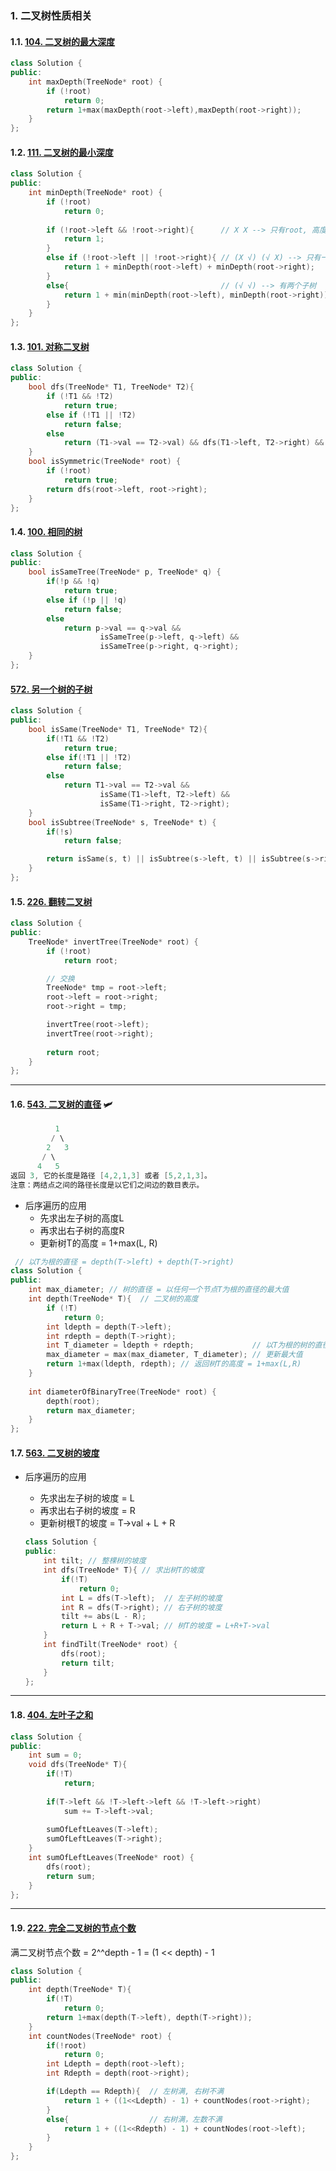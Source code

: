 ### 1. 二叉树性质相关

#### 1.1. [104. 二叉树的最大深度](https://leetcode-cn.com/problems/maximum-depth-of-binary-tree/)

```c++
class Solution {
public:
    int maxDepth(TreeNode* root) {
        if (!root)
            return 0;
        return 1+max(maxDepth(root->left),maxDepth(root->right));
    }
};
```

#### 1.2. [111. 二叉树的最小深度](https://leetcode-cn.com/problems/minimum-depth-of-binary-tree/)

```c++
class Solution {
public:
    int minDepth(TreeNode* root) {
        if (!root)
            return 0;
        
        if (!root->left && !root->right){      // X X --> 只有root, 高度是1
            return 1;
        }
        else if (!root->left || !root->right){ // (X √) (√ X) --> 只有一个子树
            return 1 + minDepth(root->left) + minDepth(root->right);
        }
        else{                                  // (√ √) --> 有两个子树
            return 1 + min(minDepth(root->left), minDepth(root->right));
        }
    }
};
```

#### 1.3. [101. 对称二叉树](https://leetcode-cn.com/problems/symmetric-tree/)

```c++
class Solution {
public:
    bool dfs(TreeNode* T1, TreeNode* T2){
        if (!T1 && !T2)
            return true;
        else if (!T1 || !T2)
            return false;
        else
            return (T1->val == T2->val) && dfs(T1->left, T2->right) && dfs(T1->right, T2->left);
    }
    bool isSymmetric(TreeNode* root) {
        if (!root)
            return true;
        return dfs(root->left, root->right);
    }
};
```

#### 1.4. [100. 相同的树](https://leetcode-cn.com/problems/same-tree/)

```c++
class Solution {
public:
    bool isSameTree(TreeNode* p, TreeNode* q) {
        if(!p && !q)
            return true;
        else if (!p || !q)
            return false;
        else 
            return p->val == q->val && 
            		isSameTree(p->left, q->left) && 
            		isSameTree(p->right, q->right);
    }
};
```

#### [572. 另一个树的子树](https://leetcode-cn.com/problems/subtree-of-another-tree/)

```c++
class Solution {
public:
    bool isSame(TreeNode* T1, TreeNode* T2){
        if(!T1 && !T2)
            return true;
        else if(!T1 || !T2)
            return false;
        else
            return T1->val == T2->val && 
                    isSame(T1->left, T2->left) &&
                    isSame(T1->right, T2->right);
    }
    bool isSubtree(TreeNode* s, TreeNode* t) {
        if(!s)
            return false;

        return isSame(s, t) || isSubtree(s->left, t) || isSubtree(s->right, t);
    }
};
```



#### 1.5. [226. 翻转二叉树](https://leetcode-cn.com/problems/invert-binary-tree/)  

```c++
class Solution {
public:
    TreeNode* invertTree(TreeNode* root) {
        if (!root)
            return root;

        // 交换
        TreeNode* tmp = root->left;
        root->left = root->right;
        root->right = tmp;

        invertTree(root->left);
        invertTree(root->right);
        
        return root;
    }
};
```

---



#### 1.6. [543. 二叉树的直径](https://leetcode-cn.com/problems/diameter-of-binary-tree/) :small_airplane:

```c++
          1
         / \
        2   3
       / \     
      4   5    
返回 3, 它的长度是路径 [4,2,1,3] 或者 [5,2,1,3]。
注意：两结点之间的路径长度是以它们之间边的数目表示。
```

- 后序遍历的应用
  - 先求出左子树的高度L
  - 再求出右子树的高度R
  - 更新树T的高度 = 1+max(L, R)

```c++
 // 以T为根的直径 = depth(T->left) + depth(T->right)
class Solution {
public:
    int max_diameter; // 树的直径 = 以任何一个节点T为根的直径的最大值
    int depth(TreeNode* T){  // 二叉树的高度
        if (!T)
            return 0;
        int ldepth = depth(T->left);
        int rdepth = depth(T->right);
        int T_diameter = ldepth + rdepth;             // 以T为根的树的直径 = ldepth + rdepth
        max_diameter = max(max_diameter, T_diameter); // 更新最大值
        return 1+max(ldepth, rdepth); // 返回树T的高度 = 1+max(L,R)
    }
    
    int diameterOfBinaryTree(TreeNode* root) {
        depth(root);
        return max_diameter;        
    }
};
```



#### 1.7. [563. 二叉树的坡度](https://leetcode-cn.com/problems/binary-tree-tilt/)

- 后序遍历的应用

  - 先求出左子树的坡度 = L
  - 再求出右子树的坡度 = R
  - 更新树根T的坡度 = T->val + L + R

  ```c++
  class Solution {
  public:
      int tilt; // 整棵树的坡度
      int dfs(TreeNode* T){ // 求出树T的坡度
          if(!T)
              return 0;
          int L = dfs(T->left);  // 左子树的坡度
          int R = dfs(T->right); // 右子树的坡度
          tilt += abs(L - R);
          return L + R + T->val; // 树T的坡度 = L+R+T->val
      }
      int findTilt(TreeNode* root) {
          dfs(root);
          return tilt;
      }
  };
  ```

  

---

#### 1.8. [404. 左叶子之和](https://leetcode-cn.com/problems/sum-of-left-leaves/)

```c++
class Solution {
public:
    int sum = 0;
    void dfs(TreeNode* T){
        if(!T)
            return;
        
        if(T->left && !T->left->left && !T->left->right)
            sum += T->left->val;
            
        sumOfLeftLeaves(T->left);
        sumOfLeftLeaves(T->right);
    }
    int sumOfLeftLeaves(TreeNode* root) {
        dfs(root);
        return sum;
    }
};
```



----

#### 1.9. [222. 完全二叉树的节点个数](https://leetcode-cn.com/problems/count-complete-tree-nodes/)

满二叉树节点个数 = 2^^depth - 1 = (1 << depth) - 1

```c++
class Solution {
public:
    int depth(TreeNode* T){
        if(!T)
            return 0;
        return 1+max(depth(T->left), depth(T->right));
    }
    int countNodes(TreeNode* root) {
        if(!root)
            return 0;
        int Ldepth = depth(root->left);
        int Rdepth = depth(root->right);

        if(Ldepth == Rdepth){  // 左树满, 右树不满
            return 1 + ((1<<Ldepth) - 1) + countNodes(root->right);
        }
        else{                  // 右树满，左数不满
            return 1 + ((1<<Rdepth) - 1) + countNodes(root->left);
        }
    }
};
```

